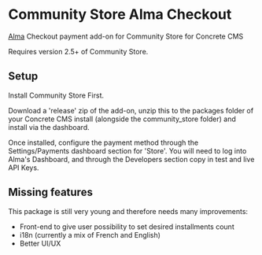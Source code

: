 # Community Store Alma Checkout
[Alma](https://almapay.com) Checkout payment add-on for Community Store for Concrete CMS

Requires version 2.5+ of Community Store.

## Setup
Install Community Store First.

Download a 'release' zip of the add-on, unzip this to the packages folder of your Concrete CMS install (alongside the community_store folder) and install via the dashboard.

Once installed, configure the payment method through the Settings/Payments dashboard section for 'Store'. 
You will need to log into Alma's Dashboard, and through the Developers section copy in test and live API Keys.

## Missing features

This package is still very young and therefore needs many improvements:

- Front-end to give user possibility to set desired installments count
- i18n (currently a mix of French and English)
- Better UI/UX